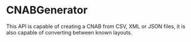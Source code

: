 # CNABGenerator
This API is capable of creating a CNAB from CSV, XML or JSON files, it is also capable of converting between known layouts.
